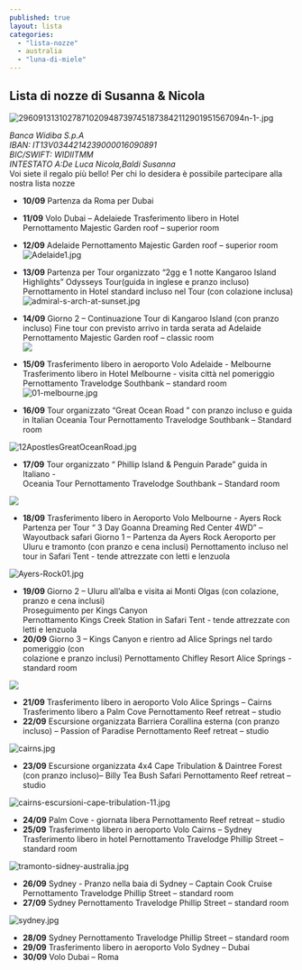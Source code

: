 ```yaml
---
published: true
layout: lista
categories: 
  - "lista-nozze"
  - australia
  - "luna-di-miele"
---
```

## Lista di nozze di Susanna & Nicola

![29609131310278710209487397451873842112901951567094n-1-.jpg]({{site.baseurl}}/images/29609131310278710209487397451873842112901951567094n-1-.jpg)

<address>
Banca Widiba S.p.A <br/>
IBAN: IT13V0344214239000016090891<br/>
BIC/SWIFT: WIDIITMM<br/>
INTESTATO A:De Luca Nicola,Baldi Susanna
</address>

<div class="citazione">Voi siete il regalo più bello! Per chi lo desidera è possibile partecipare alla nostra lista nozze
</div>


- **10/09**	Partenza da Roma per Dubai
- **11/09**	Volo Dubai – Adelaiede
Trasferimento libero in Hotel
Pernottamento Majestic Garden roof – superior room
- **12/09** 	Adelaide
Pernottamento Majestic Garden roof – superior room
![Adelaide1.jpg]({{site.baseurl}}/images/Adelaide1.jpg)

- **13/09** 	Partenza per Tour organizzato “2gg e 1 notte Kangaroo Island Highlights”  		Odysseys Tour(guida in inglese e pranzo incluso)
Pernottamento in Hotel standard incluso nel Tour (con colazione inclusa)
![admiral-s-arch-at-sunset.jpg]({{site.baseurl}}/images/admiral-s-arch-at-sunset.jpg)

- **14/09**	Giorno 2 – Continuazione Tour di Kangaroo Island (con pranzo incluso)
Fine tour con previsto arrivo in tarda serata ad Adelaide
Pernottamento Majestic Garden roof – classic room            
![]({{site.baseurl}}/images/seal%20bay.jpg)

- **15/09**	Trasferimento libero in aeroporto
Volo Adelaide - Melbourne
Trasferimento libero in Hotel
Melbourne - visita città nel pomeriggio
Pernottamento Travelodge Southbank – standard room            
![01-melbourne.jpg]({{site.baseurl}}/images/01-melbourne.jpg)

- **16/09**	Tour organizzato “Great Ocean Road ” con pranzo incluso e guida in Italian
Oceania Tour
Pernottamento Travelodge Southbank – Standard room

![12ApostlesGreatOceanRoad.jpg]({{site.baseurl}}/images/12ApostlesGreatOceanRoad.jpg)

- **17/09** 	Tour organizzato “ Phillip Island &amp; Penguin Parade” guida in Italiano - 	
Oceania Tour
Pernottamento Travelodge Southbank – Standard room

![]({{site.baseurl}}/images/phillip%20island.jpg)

- **18/09**	Trasferimento libero in Aeroporto
Volo Melbourne - Ayers Rock 
Partenza per Tour “ 3 Day Goanna Dreaming Red Center 4WD” – Wayoutback safari
Giorno 1 – Partenza da Ayers Rock Aeroporto per Uluru e tramonto (con pranzo e 
cena inclusi)
Pernottamento incluso nel tour in Safari Tent - tende attrezzate con letti e 				lenzuola           

![Ayers-Rock01.jpg]({{site.baseurl}}/images/Ayers-Rock01.jpg)

- **19/09** 	Giorno 2 – Uluru all’alba e visita ai Monti Olgas (con colazione, pranzo e cena inclusi)			
Proseguimento per Kings Canyon			
Pernottamento Kings Creek Station in Safari Tent - tende attrezzate con letti e 			lenzuola
- **20/09** 	Giorno 3 – Kings Canyon e rientro ad Alice Springs nel tardo pomeriggio (con 	
colazione e pranzo inclusi)
Pernottamento Chifley Resort Alice Springs - standard room

![]({{site.baseurl}}/images/images%20kings%20canyon.jpg)

- **21/09** 	Trasferimento libero in aeroporto
Volo Alice Springs – Cairns
Trasferimento libero a Palm Cove
Pernottamento Reef retreat – studio
- **22/09** 	Escursione organizzata Barriera Corallina esterna (con pranzo incluso) – 
Passion of Paradise
Pernottamento Reef retreat – studio

![cairns.jpg]({{site.baseurl}}/images/cairns.jpg)

- **23/09** 	Escursione organizzata 4x4 Cape Tribulation &amp; Daintree Forest (con pranzo 
incluso)– Billy Tea Bush Safari
Pernottamento Reef retreat – studio

![cairns-escursioni-cape-tribulation-11.jpg]({{site.baseurl}}/images/cairns-escursioni-cape-tribulation-11.jpg)

- **24/09** 	Palm Cove - giornata libera
Pernottamento Reef retreat – studio
- **25/09**	Trasferimento libero in aeroporto
Volo Cairns – Sydney
Trasferimento libero in hotel
Pernottamento Travelodge Phillip Street – standard room

![tramonto-sidney-australia.jpg]({{site.baseurl}}/images/tramonto-sidney-australia.jpg)

- **26/09**	Sydney - Pranzo nella baia di Sydney – Captain Cook Cruise
Pernottamento Travelodge Phillip Street – standard room
- **27/09**	Sydney
Pernottamento Travelodge Phillip Street – standard room

![sydney.jpg]({{site.baseurl}}/images/sydney.jpg)

- **28/09** 	Sydney
Pernottamento Travelodge Phillip Street – standard room
- **29/09** 	Trasferimento libero in aeroporto
Volo Sydney – Dubai
- **30/09** 	Volo Dubai – Roma

